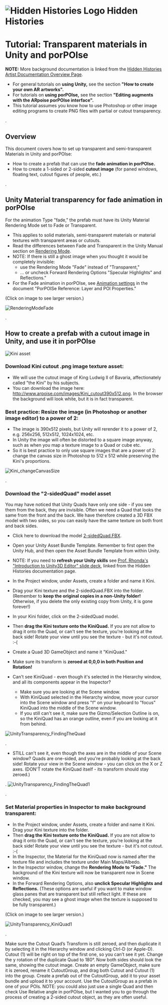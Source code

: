 # ![Hidden Histories Logo](images/hiddenhistories-logo.png) Hidden Histories

# Tutorial: Transparent materials in Unity and porPOIse

**NOTE:** More background documentation is linked from the [Hidden Histories Artist Documentation Overview Page](http://hiddenhistoriesjtown.org/documentation).

- For general tutorials on **using Unity,** see the section **"How to create your own AR artworks".**
- For tutorials on **using porPOIse,** see the section **"Editing augments with the ARpoise porPOIse interface".**
- This tutorial assumes you know how to use Photoshop or other image editing programs to create PNG files with partial or cutout transparency.

.
## Overview

This document covers how to set up transparent and semi-transparent Materials in Unity and porPOIse:
- How to create a prefab that can use the **fade animation in porPOIse.**
- How to create a 1-sided or 2-sided **cutout image** (for paned windows, floating text, cutout figures of people, etc.)

. 
## Unity Material transparency for fade animation in porPOIse

For the animation Type "fade," the prefab must have its Unity Material Rendering Mode set to Fade or Transparent. 
- This applies to solid materials, semi-transparent materials or material textures with transparent areas or cutouts.
- Read the differences between Fade and Transparent in the Unity Manual section on [Rendering Mode](https://docs.unity3d.com/Manual/StandardShaderMaterialParameterRenderingMode.html).
- NOTE: If there is still a ghost image when you thought it would be completely invisible:
  - use the Rendering Mode "Fade" instead of "Transparent,"
  - ... or uncheck Forward Rendering Options "Specular Highlights" and Reflections."
- For the Fade animation in porPOIse, see [Animation settings](https://github.com/Hidden-Histories/Public-Resources/blob/master/documentation/UsingPorPOIse_REF-Layer-POI-Properties.md#animation-settings) in the document "PorPOISe Reference: Layer and POI Properties."

(Click on image to see larger version.)

![RenderingModeFade](images/UsingPorpoise_UnityTransparency1.png)

.

## How to create a prefab with a cutout image in Unity, and use it in porPOIse

![Kini asset](images/Kini_cutout390x512.png)

### Download Kini cutout .png image texture asset:
- We will use the cutout image of King Ludwig II of Bavaria, affectionately called "the Kini" by his subjects.
- You can download the image here: http://www.arpoise.com/images/Kini_cutout390x512.png. In the browser the background will look white, but it is in fact transparent.

### Best practice: Resize the image (in Photoshop or another image editor) to a power of 2:
- The image is 390x512 pixels, but Unity will rerender it to a power of 2, e.g. 256x256, 512x512, 1024x1024, etc. 
- In Unity the image will often be distorted to a square image anyway, such as when you map a texture image to a Quad or cube etc. 
- So it is best practice to only use square images that are a power of 2: change the canvas size in Photoshop to 512 x 512 while preserving the Kini's proportions.

![Kini_changeCanvasSize](images/Kini_changeCanvasSize.png)

.
### Download the "2-sidedQuad" model asset

You may have noticed that Unity Quads have only one side - if you see them from the back, they are invisible. Often we need a Quad that looks the same from the front and the back. We have therefore created a 3D FBX model with two sides, so you can easily have the same texture on both front and back sides.

- Click here to download the model [2-sidedQuad.FBX](hiddenhistoriesjtown.org/documentation/sampleassets/2-sidedQuad.FBX).

- Open your Unity Asset Bundle Template. Remember to first open the Unity Hub, and then open the Asset Bundle Template from within Unity.
- NOTE: If you need to **refresh your Unity skills** see [Prof. Rhonda's "Introduction to Unity3D Editor" slide deck](https://docs.google.com/presentation/d/1CzzGu4zK2a9VsXfM0WVPNGqtQfGEr30u67TTrWYI8qU/edit#slide=id.g7f6e1f9622_0_516), linked from the Hidden Histories documentation page.

- In the Project window, under Assets, create a folder and name it Kini. 
- Drag your Kini texture and the 2-sidedQuad.FBX into the folder. (Remember to **keep the original copies in a non-Unity folder!** Otherwise, if you delete the only existing copy from Unity, it is gone forever!)

- In your Kini folder, click on the 2-sidedQuad model.

- Then **drag the Kini texture onto the KiniQuad.** If you are not allow to drag it onto the Quad, or can't see the texture, you're looking at the back side! Rotate your view until you see the texture - but it's not cutout. :-(


- Create a Quad 3D GameObject and name it "KiniQuad." 
- Make sure its transform is **zeroed at 0,0,0 in both Position and Rotation!**
- Can't see KiniQuad - even though it's selected in the Hierarchy window, and all its components appear in the Inspector? 
  - Make sure you are looking at the Scene window.
  - With KiniQuad selected in the Hierarchy window, move your cursor into the Scene window and press "f" on your keyboard to "focus" KiniQuad into the middle of the Scene window.
  - If you still can't see it, make sure the Gizmo/Selection Outline is on, so the KiniQuad has an orange outline, even if you are looking at it from behind.

![UnityTransparency_FindingTheQuad](images/UnityTransparency_FindingTheQuad.png)

.
  - STILL can't see it, even though the axes are in the middle of your Scene window? Quads are one-sided, and you're probably looking at the back side! Rotate your view in the Scene window - you can click on the X or Z axes. (DON'T rotate the KiniQuad itself - its transform should stay zeroed.)

.
![UnityTransparency_FindingTheQuad1](images/UnityTransparency_FindingTheQuad1.png)

.

### Set Material properties in Inspector to make background transparent:
- In the Project window, under Assets, create a folder and name it Kini. Drag your Kini texture into the folder.
- Then **drag the Kini texture onto the KiniQuad.** If you are not allow to drag it onto the Quad, or can't see the texture, you're looking at the back side! Rotate your view until you see the texture - but it's not cutout. :-(
- In the Inspector, the Material for the KiniQuad now is named after the texture file and includes the texture under Main Maps/Albedo.
- In the Inspector window, change the **Rendering Mode to "Fade."** The background of the Kini texture will now be transparent now in Scene window.
- In the Forward Rendering Options, also **unclick Specular Highlights and Reflections.** (These options are useful if you want to make window glass panes that are transparent but still reflect light. If these are checked, you may see a ghost image when the texture is supposed to be fully transparent.)

(Click on image to see larger version.)

![UnityTransparency_KiniQuad1](images/UnityTransparency_KiniQuad1.png)

.

Make sure the Cutout Quad’s Transform is still zeroed, and then duplicate it by selecting it in the Hierarchy window and clicking Ctrl-D (or Apple-D). Cutout (1) will be right on top of the first one, so you can’t see it yet.
Change the y rotation of the duplicate Quad to 180°. Now both sides should look the same, showing the cutout image.
Create an empty GameObject, make sure it is zeroed, rename it CutoutGroup, and drag both Cutout and Cutout (1) into the group.
Create a prefab out of the CutoutGroup, add it to your asset bundle and upload it to your account.
Use the CutoutGroup as a prefab in one of your POIs.
NOTE: you could also just use a single Quad and then check Use Relative angle in porPOIse, but I wanted you to go through the process of creating a 2-sided cutout object, as they are often useful.
